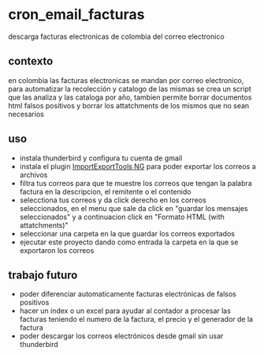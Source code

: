 # cron_email_facturas

descarga facturas electronicas de colombia del correo electronico

## contexto

en colombia las facturas electronicas se mandan por correo electronico, para automatizar la recolección y catalogo de las mismas se crea un script que las analiza y las cataloga por año, tambien permite borrar documentos html falsos positivos y borrar los attatchments de los mismos que no sean necesarios

## uso
- instala thunderbird y configura tu cuenta de gmail
- instala el plugin [ImportExportTools NG](https://addons.thunderbird.net/es/thunderbird/addon/importexporttools-ng/) para poder exportar los correos a archivos
- filtra tus correos para que te muestre los correos que tengan la palabra factura en la descripcion, el remitente o el contenido
- selecctiona tus correos y da click derecho en los correos seleccionados, en el menu que sale da click en "guardar los mensajes seleccionados" y a continuacion click en "Formato HTML (with attatchments)"
- seleccionar una carpeta en la que guardar los correos exportados
- ejecutar este proyecto dando como entrada la carpeta en la que se exportaron los correos

## trabajo futuro

- poder diferenciar automaticamente facturas electrónicas de falsos positivos
- hacer un index o un excel para ayudar al contador a procesar las facturas teniendo el numero de la factura, el precio y el generador de la factura
- poder descargar los correos electrónicos desde gmail sin usar thunderbird